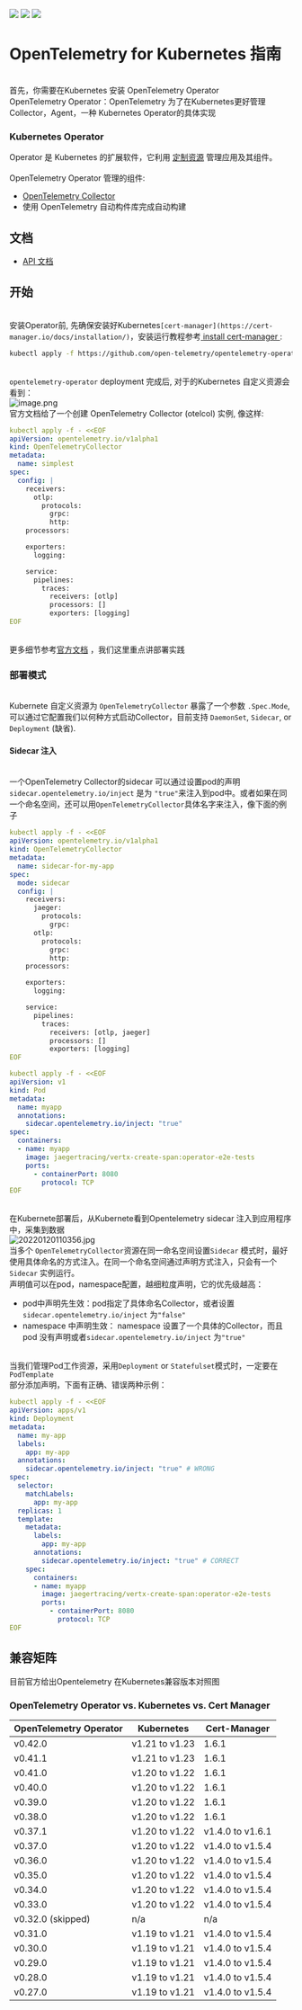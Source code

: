 ![](https://github.com/open-telemetry/opentelemetry-operator/workflows/Continuous%20Integration/badge.svg#crop=0&crop=0&crop=1&crop=1&id=wagEX&originHeight=20&originWidth=205&originalType=binary&ratio=1&rotation=0&showTitle=false&status=done&style=none&title=) ![](https://goreportcard.com/badge/github.com/open-telemetry/opentelemetry-operator#crop=0&crop=0&crop=1&crop=1&id=PXOzn&originalType=binary&ratio=1&rotation=0&showTitle=false&status=done&style=none&title=) ![](https://godoc.org/github.com/open-telemetry/opentelemetry-operator?status.svg#crop=0&crop=0&crop=1&crop=1&id=JDNkS&originHeight=20&originWidth=90&originalType=binary&ratio=1&rotation=0&showTitle=false&status=done&style=none&title=)<br />

<a name="15b05141"></a>
# OpenTelemetry for Kubernetes 指南

<br />首先，你需要在Kubernetes 安装 OpenTelemetry Operator<br />OpenTelemetry Operator：OpenTelemetry 为了在Kubernetes更好管理Collector，Agent，一种 Kubernetes Operator的具体实现
<a name="tUfL3"></a>
### Kubernetes Operator 
Operator 是 Kubernetes 的扩展软件，它利用 [定制资源](https://kubernetes.io/zh/docs/concepts/extend-kubernetes/api-extension/custom-resources/) 管理应用及其组件。 <br />
<br />OpenTelemetry  Operator 管理的组件:

- [OpenTelemetry Collector](https://github.com/open-telemetry/opentelemetry-collector)
- 使用 OpenTelemetry 自动构件库完成自动构建 



<a name="Documentation"></a>
## 文档


- [API 文档](https://github.com/open-telemetry/opentelemetry-operator/blob/main/docs/api.md)



<a name="cb59b87e"></a>
## 开始

<br />安装Operator前, 先确保安装好Kubernetes`[cert-manager](https://cert-manager.io/docs/installation/)`，安装运行教程参考[ ](https://cert-manager.io/docs/installation/)[install cert-manager ](https://cert-manager.io/docs/installation/) :
```bash
kubectl apply -f https://github.com/open-telemetry/opentelemetry-operator/releases/latest/download/opentelemetry-operator.yaml
```

<br />`opentelemetry-operator` deployment 完成后, 对于的Kubernetes 自定义资源会看到：<br />![image.png](https://cdn.nlark.com/yuque/0/2022/png/25529450/1642645083320-338da4d5-9685-4ce7-a3a5-a4166e52eef4.png#clientId=u7627d531-ac06-4&crop=0&crop=0&crop=1&crop=1&from=paste&height=532&id=u3ece1582&margin=%5Bobject%20Object%5D&name=image.png&originHeight=532&originWidth=1413&originalType=binary&ratio=1&rotation=0&showTitle=false&size=348625&status=done&style=none&taskId=u047caee9-b317-4949-a0d9-4c607550d36&title=&width=1413)<br />官方文档给了一个创建 OpenTelemetry Collector (otelcol) 实例, 像这样:<br />

```yaml
kubectl apply -f - <<EOF
apiVersion: opentelemetry.io/v1alpha1
kind: OpenTelemetryCollector
metadata:
  name: simplest
spec:
  config: |
    receivers:
      otlp:
        protocols:
          grpc:
          http:
    processors:

    exporters:
      logging:

    service:
      pipelines:
        traces:
          receivers: [otlp]
          processors: []
          exporters: [logging]
EOF
```

<br />更多细节参考[官方文档](https://github.com/open-telemetry/opentelemetry-operator#getting-started) ，我们这里重点讲部署实践<br />

<a name="05cb21b1"></a>
### 部署模式

<br />Kubernete 自定义资源为 `OpenTelemetryCollector` 暴露了一个参数 `.Spec.Mode`, 可以通过它配置我们以何种方式启动Collector，目前支持 `DaemonSet`, `Sidecar`, or `Deployment` (缺省). <br />

<a name="3efc1608"></a>
#### Sidecar 注入

<br />一个OpenTelemetry Collector的sidecar 可以通过设置pod的声明`sidecar.opentelemetry.io/inject` 是为 `"true"`来注入到pod中。或者如果在同一个命名空间，还可以用`OpenTelemetryCollector`具体名字来注入，像下面的例子<br />

```yaml
kubectl apply -f - <<EOF
apiVersion: opentelemetry.io/v1alpha1
kind: OpenTelemetryCollector
metadata:
  name: sidecar-for-my-app
spec:
  mode: sidecar
  config: |
    receivers:
      jaeger:
        protocols:
          grpc:
      otlp:
        protocols:
          grpc:
          http:
    processors:

    exporters:
      logging:

    service:
      pipelines:
        traces:
          receivers: [otlp, jaeger]
          processors: []
          exporters: [logging]
EOF

kubectl apply -f - <<EOF
apiVersion: v1
kind: Pod
metadata:
  name: myapp
  annotations:
    sidecar.opentelemetry.io/inject: "true"
spec:
  containers:
  - name: myapp
    image: jaegertracing/vertx-create-span:operator-e2e-tests
    ports:
      - containerPort: 8080
        protocol: TCP
EOF
```

<br />在Kubernete部署后，从Kubernete看到Opentelemetry sidecar 注入到应用程序中，采集到数据<br />![20220120110356.jpg](https://cdn.nlark.com/yuque/0/2022/jpeg/25529450/1642647877839-c6bffef0-3a56-459b-9c69-83207b02f67d.jpeg#clientId=u7627d531-ac06-4&crop=0&crop=0&crop=1&crop=1&from=ui&id=u1c5d1d6d&margin=%5Bobject%20Object%5D&name=20220120110356.jpg&originHeight=544&originWidth=1058&originalType=binary&ratio=1&rotation=0&showTitle=false&size=184839&status=done&style=none&taskId=ud35c9f76-0132-4e25-aed1-2b105f2915c&title=)<br />当多个 `OpenTelemetryCollector`资源在同一命名空间设置`Sidecar` 模式时，最好使用具体命名的方式注入。在同一个命名空间通过声明方式注入，只会有一个`Sidecar` 实例运行。<br />声明值可以在pod，namespace配置，越细粒度声明，它的优先级越高：<br />

- pod中声明先生效：pod指定了具体命名Collector，或者设置`sidecar.opentelemetry.io/inject` 为`"false"`
- namespace 中声明生效： namespace 设置了一个具体的Collector，而且pod 没有声明或者`sidecar.opentelemetry.io/inject` 为`"true"`


<br />当我们管理Pod工作资源，采用`Deployment` or `Statefulset`模式时，一定要在`PodTemplate` <br />部分添加声明，下面有正确、错误两种示例：
```yaml
kubectl apply -f - <<EOF
apiVersion: apps/v1
kind: Deployment
metadata:
  name: my-app
  labels:
    app: my-app
  annotations:
    sidecar.opentelemetry.io/inject: "true" # WRONG
spec:
  selector:
    matchLabels:
      app: my-app
  replicas: 1
  template:
    metadata:
      labels:
        app: my-app
      annotations:
        sidecar.opentelemetry.io/inject: "true" # CORRECT
    spec:
      containers:
      - name: myapp
        image: jaegertracing/vertx-create-span:operator-e2e-tests
        ports:
          - containerPort: 8080
            protocol: TCP
EOF
```
<a name="7d5fca9b"></a>
### 
<a name="c40a9ed4"></a>
## 兼容矩阵
目前官方给出Opentelemetry 在Kubernetes兼容版本对照图
<a name="41c85136"></a>
### OpenTelemetry Operator vs. Kubernetes vs. Cert Manager
| OpenTelemetry Operator | Kubernetes | Cert-Manager |
| --- | --- | --- |
| v0.42.0 | v1.21 to v1.23 | 1.6.1 |
| v0.41.1 | v1.21 to v1.23 | 1.6.1 |
| v0.41.0 | v1.20 to v1.22 | 1.6.1 |
| v0.40.0 | v1.20 to v1.22 | 1.6.1 |
| v0.39.0 | v1.20 to v1.22 | 1.6.1 |
| v0.38.0 | v1.20 to v1.22 | 1.6.1 |
| v0.37.1 | v1.20 to v1.22 | v1.4.0 to v1.6.1 |
| v0.37.0 | v1.20 to v1.22 | v1.4.0 to v1.5.4 |
| v0.36.0 | v1.20 to v1.22 | v1.4.0 to v1.5.4 |
| v0.35.0 | v1.20 to v1.22 | v1.4.0 to v1.5.4 |
| v0.34.0 | v1.20 to v1.22 | v1.4.0 to v1.5.4 |
| v0.33.0 | v1.20 to v1.22 | v1.4.0 to v1.5.4 |
| v0.32.0 (skipped) | n/a | n/a |
| v0.31.0 | v1.19 to v1.21 | v1.4.0 to v1.5.4 |
| v0.30.0 | v1.19 to v1.21 | v1.4.0 to v1.5.4 |
| v0.29.0 | v1.19 to v1.21 | v1.4.0 to v1.5.4 |
| v0.28.0 | v1.19 to v1.21 | v1.4.0 to v1.5.4 |
| v0.27.0 | v1.19 to v1.21 | v1.4.0 to v1.5.4 |


